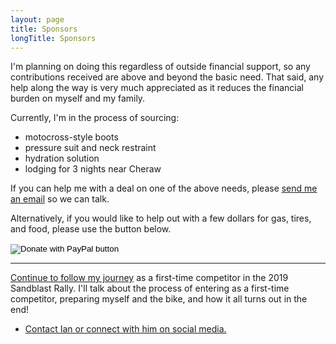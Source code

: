 ```yaml
---
layout: page
title: Sponsors
longTitle: Sponsors
---
```


I'm planning on doing this regardless of outside financial support, so any contributions received are above and beyond the basic need. That said, any help along the way is very much appreciated as it reduces the financial burden on myself and my family.

Currently, I'm in the process of sourcing:

* motocross-style boots
* pressure suit and neck restraint
* hydration solution
* lodging for 3 nights near Cheraw

If you can help me with a deal on one of the above needs, please [send me an email](mailto:ian@does.racing) so we can talk.

Alternatively, if you would like to help out with a few dollars for gas, tires, and food, please use the button below.

<form action="https://www.paypal.com/cgi-bin/webscr" method="post" target="_top">
<input type="hidden" name="cmd" value="_s-xclick" />
<input type="hidden" name="hosted_button_id" value="3G239GEBGF5CU" />
<input type="image" src="https://www.paypalobjects.com/en_US/i/btn/btn_donateCC_LG.gif" border="0" name="submit" title="PayPal - The safer, easier way to pay online!" alt="Donate with PayPal button" />
<img alt="" border="0" src="https://www.paypal.com/en_US/i/scr/pixel.gif" width="1" height="1" />
</form>

----

[Continue to follow my journey](/) as a first-time competitor in the 2019 Sandblast Rally. I'll talk about the process of entering as a first-time competitor, preparing myself and the bike, and how it all turns out in the end!

* [Contact Ian or connect with him on social media.](/contact.html)
